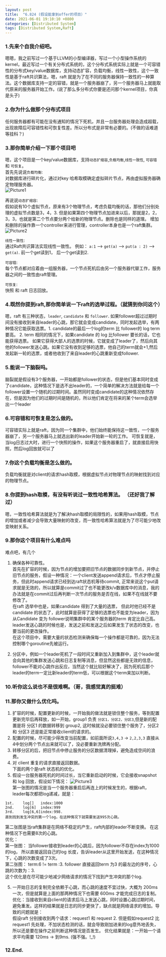 ```yaml
---
layout: post
title:  "6.824 (假设能拿到offer的项目）"
date: 2021-06-01 19:10:10 +0800
categories: [Distributed System]
tags: [Distributed System,Raft]
---
```


### 1.先来个自我介绍吧。
嗯嗯，我之前写过一个基于LLVM的小型编译器，写过一个小型操作系统的kernel，最近写过一个有关分布式系统的，这个分布式系统实际上就是一个可容错性的分布式key/value数据库，支持动态扩容，负载均衡，线性一致性，这个一致性是基于raft共识算法，嗯，raft 就是为了在不同的服务器保持一致性的一种算法。这个数据库支持一定的容错，就是一个服务器崩了，另一个服务器马上就能取代原来的服务器开始工作。(说了那么多分布式你要是还问那个kernel项目，你真是头子)

### 2.你为什么做那个分布式项目
任何服务器都有可能在没有通知的情况下死机，并且一台服务器处理会造成超载，出现故障后可容错性和可恢复性差。所以分布式是非常有必要的。(不做的话难道等挂科？)

### 3.那你简单介绍一下那个项目吧
嗯，这个项目是一个key/value数据库，支持`动态扩缩容`,`负载均衡`,`线性一致性`, `可容错` 和 `可恢复`。  
首先先说说`负载均衡`:   
对数据库进行碎片化，通过对key 哈希取模确定虚拟碎片节点，再由虚拟服务器确定物理服务器。  
![Picture1](https://raw.githubusercontent.com/cheng1621/HelloMike.github.io/master/assets/img/sample/fault_tolerent_system_1.png)  

再说说`动态扩缩容`:  
假如说有10个虚拟节点，原来有3个物理节点，考虑负载均衡的话，那他们分别处理的虚拟节点数是3，4，3. 但是如果第四个物理节点加进来以后，那就是2，2，3，3，也就是第二个节点要分两个给新的物理节点。删除也是同样的道理。 增加和删除的操作靠一个controller来进行管理，controller本身也是一个raft集群。
![Picture2](https://raw.githubusercontent.com/cheng1621/HelloMike.github.io/master/assets/img/sample/fault_tolerant_system_2.png) 

`线性一致性`:  
通过Raft共识算法实现线性一致性。
例如： `a:1` --> `get(a)` --> `put(a : 2)` --> `get(a)`. 前一个get读到1， 后一个get读到2. 

`可容错`:  
每个节点都对应着由一组服务器，一个节点死机后由另一个服务器代替工作，服务器之间的一致性由raft管理。  

`可恢复`:  
快照 和 raft 日志回放。  

### 4.既然你提到raft,那你简单说一下raft的选举过程。（就猜到你问这个）
嗯，raft 有三种状态，`leader`, `candidate` 和 `follower`. 如果follower超过过期时间没有接收到来自leader的心跳，那它就会变成candidate，同时发起选举，有两种情况它能获取选票。1. candidate的最后一个log的term 比 follower的 log term 要高。   2. term 相同的情况下，如果candidate 的 log 比follower 要长的话，它也能获得选票。 如果它获得大部人的选票的时候，它就变成了leader了，然后向其他的follower发送心跳。如果它没有收到足够的选票，他自己的term就会+1,然后发起新一轮的选票，或者他收到了来自leader的心跳重新变成follower.

### 5.能说一下脑裂吗。
脑裂就是假设有3个服务器，一开始都是follower的状态，但是他们基本同时变成了candidate，这种情况下是选不出leader的，一个简单的解决方法就是给每一个follower设置一个随机的过期时间。虽然同时变成candidate的这种情况依然存在，但是因为他们的过期时间是随机的，所以他们肯定在将来的某个term会选举出一个leader

### 6.可容错和可恢复是怎么做的。
可容错实际上就是raft，因为同一个集群中，他们始终能保持这一致性，一个服务器崩了，另一个服务器马上就选出新的leader开始新一轮的工作。
可恢复就是，当log日志过大时，进行一个快照的操作，如果这个服务器重启了，就直接启用快照，然后log回放就可以了

### 7.你这个负载均衡是怎么做的。
负载均衡就是对client的请求hash取模，根据虚拟节点对物理节点的映射找到对应的物理节点。

### 8.你提到hash取模，有没有听说过一致性哈希算法。 （还好我了解过）
嗯，一致性哈希算法就是为了解决hash取模的局限性的，如果用hash取模，节点的增加或者减少会导致大量映射的改变，而一致性哈希算法就是为了尽可能少地改变映射关系。

### 9.那你这个项目有什么难点吗
难点吧，有几个
1. 确保各种可靠性。  
首先在扩容的时候，因为节点的增加要把旧节点的数据同步到新节点，并停止旧节点的服务，假设一种情况：一个client发送append请求后，节点才停止服务，但此时append请求已经到达raft状态机等待commit, 正常来说这个put请求就是无效的，所以就算是commit过了也不能更改k/v数据库中的消息，我的办法就是在commit过后再判断一次节点的服务是否在线，如果不在线就不要修改了。  
在raft 选举中也是，如果candidate 得到了大量的选票， 但此时他已经不是candidate 的状态了，此时就算是获得了足够的选票也不能变为leader，因为从Candidate 变为 follower说明集群中的某个服务器的term 肯定比自己高。  
leader发送心跳的时候也是，发送之前和发送之后如果发生了状态的改变，也要当前的更改操作。  
在这个项目中，需要大量的状态检测来确保每一个操作都是可靠的，因为无法控制哪个goroutine先被运行。

2. 分区中，例如一个leader死机了一段时间又重新加入到集群中，这个leader就会向其他的集群发送心跳和日志复制等消息，但显然这些都是无效的信息，follower不能对心跳作出反应，当然这个就比较好解决了，因为死机后那个leader的term一定比新leader的term低，可以根据这个term来加以判断。

### 10.听你这么说也不是很难啊。（哥，我感觉真的挺难）
### 11.那你又做什么优化吗。 
1. 扩容的时候，配置更新的时候，一开始我的做法就是锁住整个服务，等到配置更新完毕后再释放，如一开始，group1 负责 `分区1，分区2，分区3`,但是新的配置是将 分区1 的数据转移到 group2, 这时候就没必要锁住整个服务了，分区2 和 分区3 还是能正常接收client的请求的。
2. 配置的时候，尽可能少得改变当前配置，如前面所说`3,4,3` -> `2,2,3,3` 直接从4中划分两个节点出来就可以了，没必要重新洗牌再分配。
3. 转移分区的后，把旧节点中停止服务的分区数据清理掉，避免造成空间的浪费。  
4. 对 client 重复的请求直接返回数据。  
下面的两个是raft 状态机的优化。  
5. 假设一台服务器死机的时间过长，当它重新启动的时候，它会接收snapshot 和 log 回放，假设如下情况：
![Picture3](https://raw.githubusercontent.com/cheng1621/HelloMike.github.io/master/assets/img/sample/fault_tolerant_system_4.png)  
第一张图的情况是当一个服务器重启后再连上的时候发生的，根据raft，leader每次都把log递减，就是：  
```
1st.    log[]   index:1000  
2nd.    log[6]  index:999  
3rd.    log[6,6]index:998.  
直到找到发生冲突的第一个log，在这种情况下就需要发送995次心跳。  
```  
第二张图是当raft集群是在网络不稳定的产生，raft内部的leader不断变换。 在这种情况下也需要8次的心跳。  
优化：  
第一张图：
当follower接收到leader的心跳后，因为follower不存在index为1000的log， 所以直接返回自己的log 长度，告诉leader从这里开始发送，在这种情况下，心跳的次数变成了3次。  
第二张图：
term:6 != term :3. follower 直接返回term 为3 的最左边的序号，心跳的次数为：3.  
这个优化是在尽可能少地减少网络请求的情况下找到产生冲突的那个log.

5. 一开始日志的复制完全依赖于心跳，而心跳的速度不宜过快，大概为 200ms 一次，但是就算是上面的那两种情况下也需要 600ms 才能完成日志的复制。  
优化：当接收到来自client的请求后马上发送心跳，同时设置心跳过期时间，避免重发。这样的结果就是日志的同步更快了，缺点就是网络请求的增加。导致的问题就是：  
假设raft 分别接收到两个请求：request1 和 request 2.  但是假如request2 比request1 先处理，不加状态检测的话，就会导致刚加进来的log意外地丢失，所以还是要在操作之前判断这种情况是否发生。 优化结果就是：一开始一个请求平均需要 120ms -> 到9ms.  (强不强。!_!)

### 12.End.
